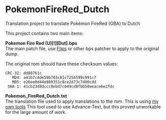 # PokemonFireRed_Dutch
Translation project to translate Pokémon FireRed (GBA) to Dutch


This project contains two main items:

**Pokemon Fire Red (U)[!][Dut].bps**  
The main patch file, use [Flips](https://github.com/Alcaro/Flips) or other bps patcher to apply to the original dump.

The original rom should have these checksum values:

    CRC-32: dd88761c
       MD4: a41b7c4de59b703c81c7256599c991c7
       MD5: e26ee0d44e809351c8ce2d73c7400cdd
     SHA-1: 41cb23d8dccc8ebd7c649cd8fbb58eeace6e2fdc

**Pokemon_FireRed_Dutch.txt**  
The translation file used to apply translations to the rom. This is using [my own tools](https://github.com/boranblok/PokemonRomTools/)
This tool used to use Advance-Text, but this proved unworkable for the large amount of work.
